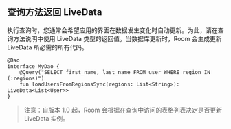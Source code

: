 ## 查询方法返回 LiveData

执行查询时，您通常会希望应用的界面在数据发生变化时自动更新。为此，请在查询方法说明中使用 LiveData 类型的返回值。当数据库更新时，Room 会生成更新 LiveData 所必需的所有代码。

```
@Dao
interface MyDao {
    @Query("SELECT first_name, last_name FROM user WHERE region IN (:regions)")
    fun loadUsersFromRegionsSync(regions: List<String>): LiveData<List<User>>
}
```

> 注意：自版本 1.0 起，Room 会根据在查询中访问的表格列表决定是否更新 LiveData 实例。

